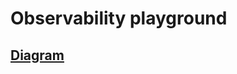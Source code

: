 # Observability playground

## [Diagram](https://github.com/ssvlabsinfra/observability-playground/blob/main/docs/diagram.png)
